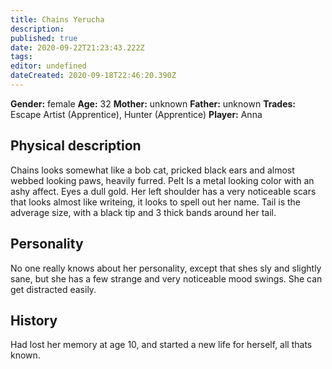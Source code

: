 ```yaml
---
title: Chains Yerucha
description: 
published: true
date: 2020-09-22T21:23:43.222Z
tags: 
editor: undefined
dateCreated: 2020-09-18T22:46:20.390Z
---
```


**Gender:** female
**Age:** 32
**Mother:** unknown
**Father:** unknown
**Trades:** Escape Artist (Apprentice), Hunter (Apprentice)
**Player:** Anna

## Physical description

Chains looks somewhat like a bob cat, pricked black ears and almost webbed looking paws, heavily furred. Pelt Is a metal looking color with an ashy affect. Eyes a dull gold.  Her left shoulder has a very noticeable scars that looks almost like writeing, it looks to spell out her name. Tail is the adverage size, with a black tip and 3 thick bands around her tail.

## Personality

No one really knows about her personality, except that shes sly and slightly sane, but she has a few strange and very noticeable mood swings. She can get distracted easily.

## History

Had lost her memory at age 10, and started a new life for herself, all thats known.